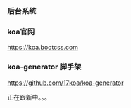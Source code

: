 ### 后台系统

### koa官网

https://koa.bootcss.com

### koa-generator 脚手架

https://github.com/17koa/koa-generator

正在跟新中。。。